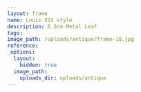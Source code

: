 ```yaml
---
layout: frame
name: Louis X1V style
description: 6.5cm Metal Leaf
tags:
image_path: /uploads/antique/frame-18.jpg
reference:
_options:
  layout:
    hidden: true
  image_path:
    uploads_dir: uploads/antique
---
```

